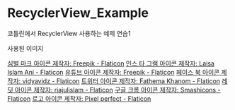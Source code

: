 # RecyclerView_Example

코틀린에서 RecyclerView 사용하는 예제 연습1

사용된 이미지

<a href="https://www.flaticon.com/kr/free-icons/-" title="심벌 마크 아이콘">심벌 마크 아이콘  제작자: Freepik - Flaticon</a>
<a href="https://www.flaticon.com/kr/free-icons/-" title="인스 타 그램 아이콘">인스 타 그램 아이콘  제작자: Laisa Islam Ani - Flaticon</a>
<a href="https://www.flaticon.com/kr/free-icons/" title="유튜브 아이콘">유튜브 아이콘  제작자: Freepik - Flaticon</a>
<a href="https://www.flaticon.com/kr/free-icons/-" title="페이스 북 아이콘">페이스 북 아이콘  제작자: vidyavidz - Flaticon</a>
<a href="https://www.flaticon.com/kr/free-icons/" title="트위터 아이콘">트위터 아이콘  제작자: Fathema Khanom - Flaticon</a>
<a href="https://www.flaticon.com/kr/free-icons/" title="레딧 아이콘">레딧 아이콘  제작자: riajulislam - Flaticon</a>
<a href="https://www.flaticon.com/kr/free-icons/-" title="구글 크롬 아이콘">구글 크롬 아이콘  제작자: Smashicons - Flaticon</a>
<a href="https://www.flaticon.com/kr/free-icons/" title="로고 아이콘">로고 아이콘  제작자: Pixel perfect - Flaticon</a>
